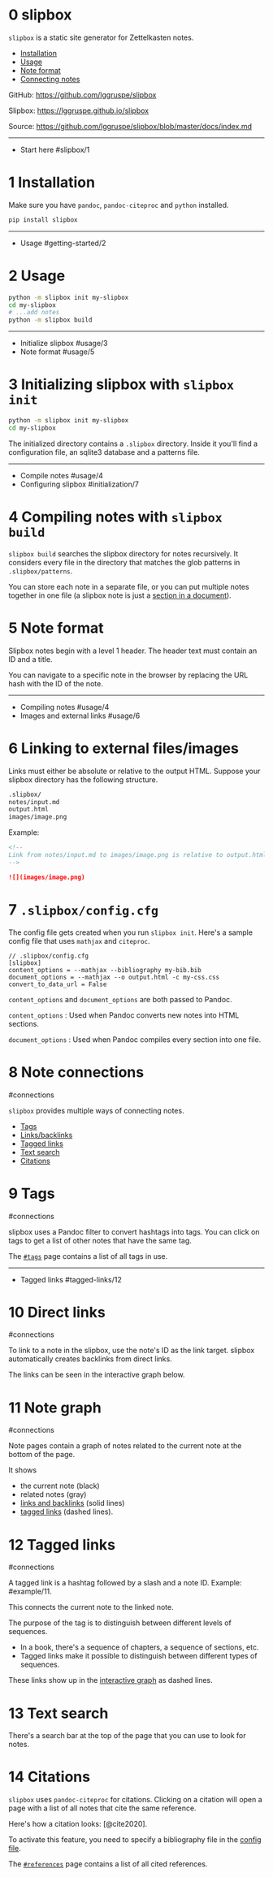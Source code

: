 0 slipbox
=========

`slipbox` is a static site generator for Zettelkasten notes.

- [Installation](#1)
- [Usage](#2)
- [Note format](#5)
- [Connecting notes](#8)

GitHub: <https://github.com/lggruspe/slipbox>

Slipbox: <https://lggruspe.github.io/slipbox>

Source: <https://github.com/lggruspe/slipbox/blob/master/docs/index.md>

---

- Start here #slipbox/1

1 Installation
==============

Make sure you have `pandoc`, `pandoc-citeproc` and `python` installed.

```bash
pip install slipbox
```

---

- Usage #getting-started/2

2 Usage
=======

```bash
python -m slipbox init my-slipbox
cd my-slipbox
# ...add notes
python -m slipbox build
```

---

- Initialize slipbox #usage/3
- Note format #usage/5

3 Initializing slipbox with `slipbox init`
==========================================

```bash
python -m slipbox init my-slipbox
cd my-slipbox
```

The initialized directory contains a `.slipbox` directory.
Inside it you'll find a configuration file, an sqlite3 database and a
patterns file.

---

- Compile notes #usage/4
- Configuring slipbox #initialization/7

4 Compiling notes with `slipbox build`
======================================

`slipbox build` searches the slipbox directory for notes recursively.
It considers every file in the directory that matches the glob patterns
in `.slipbox/patterns`.

You can store each note in a separate file,
or you can put multiple notes together in one file
(a slipbox note is just a [section in a document](#5)).

5 Note format
=============

Slipbox notes begin with a level 1 header.
The header text must contain an ID and a title.

You can navigate to a specific note in the browser by replacing the URL
hash with the ID of the note.

---

- Compiling notes #usage/4
- Images and external links #usage/6

6 Linking to external files/images
==================================

Links must either be absolute or relative to the output HTML.
Suppose your slipbox directory has the following structure.

```bash
.slipbox/
notes/input.md
output.html
images/image.png
```

Example:

```markdown
<!--
Link from notes/input.md to images/image.png is relative to output.html
-->

![](images/image.png)
```

7 `.slipbox/config.cfg`
=======================

The config file gets created when you run `slipbox init`.
Here's a sample config file that uses `mathjax` and `citeproc`.

```
// .slipbox/config.cfg
[slipbox]
content_options = --mathjax --bibliography my-bib.bib
document_options = --mathjax --o output.html -c my-css.css
convert_to_data_url = False
```

`content_options` and `document_options` are both passed to Pandoc.

`content_options`
: Used when Pandoc converts new notes into HTML sections.

`document_options`
: Used when Pandoc compiles every section into one file.

8 Note connections
==================
#connections

`slipbox` provides multiple ways of connecting notes.

- [Tags](#9)
- [Links/backlinks](#10)
- [Tagged links](#12)
- [Text search](#13)
- [Citations](#14)

9 Tags
======
#connections

slipbox uses a Pandoc filter to convert hashtags into tags.
You can click on tags to get a list of other notes that have the same
tag.

The [`#tags`](#tags) page contains a list of all tags in use.

---

- Tagged links #tagged-links/12

10 Direct links
===============
#connections

To link to a note in the slipbox, use the note's ID as the link target.
slipbox automatically creates backlinks from direct links.

The links can be seen in the interactive graph below. [](#11)

11 Note graph
=============
#connections

Note pages contain a graph of notes related to the current note at the
bottom of the page.

It shows

- the current note (black)
- related notes (gray)
- [links and backlinks](#10) (solid lines)
- [tagged links](#12) (dashed lines).

12 Tagged links
===============
#connections

A tagged link is a hashtag followed by a slash and a note ID.
Example: #example/11.

This connects the current note to the linked note.

The purpose of the tag is to distinguish between different levels of
sequences.

-   In a book, there's a sequence of chapters, a sequence of sections,
    etc.
-   Tagged links make it possible to distinguish between different types
    of sequences.

These links show up in the [interactive graph](#11) as dashed lines.

13 Text search
==============

There's a search bar at the top of the page that you can use to look
for notes.

14 Citations
============

`slipbox` uses `pandoc-citeproc` for citations.
Clicking on a citation will open a page with a list of all notes that
cite the same reference.

Here's how a citation looks: [@cite2020].

To activate this feature, you need to specify a bibliography file in the
[config file](#7).

The [`#references`](#references) page contains a list of all cited references.
